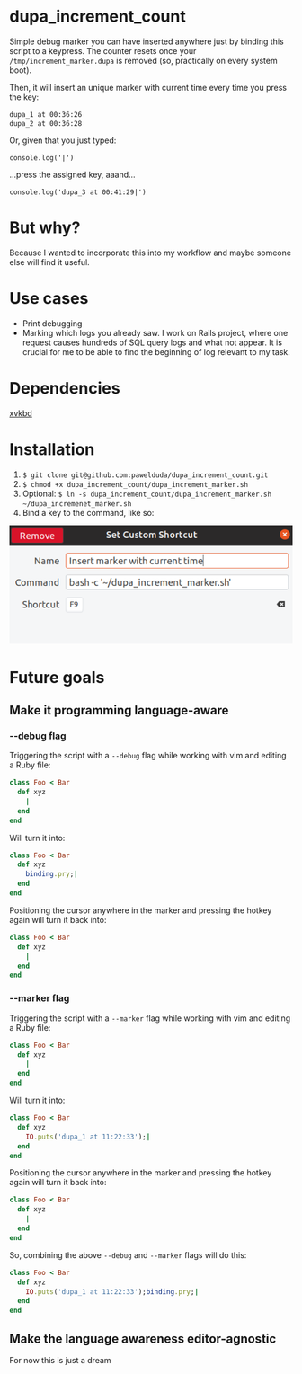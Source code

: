 # dupa_increment_count
Simple debug marker you can have inserted anywhere just by binding this script to a keypress. The counter resets once your `/tmp/increment_marker.dupa` is removed (so, practically on every system boot).

Then, it will insert an unique marker with current time every time you press the key:
```
dupa_1 at 00:36:26
dupa_2 at 00:36:28
```

Or, given that you just typed:
```
console.log('|')
```
...press the assigned key, aaand...
```
console.log('dupa_3 at 00:41:29|')
```

# But why?
Because I wanted to incorporate this into my workflow and maybe someone else will find it useful.

# Use cases
- Print debugging
- Marking which logs you already saw. I work on Rails project, where one request causes hundreds of SQL query logs
    and what not appear. It is crucial for me to be able to find the beginning of log relevant to my task.

# Dependencies
[xvkbd](http://t-sato.in.coocan.jp/xvkbd/)

# Installation
1. `$ git clone git@github.com:pawelduda/dupa_increment_count.git`
2. `$ chmod +x dupa_increment_count/dupa_increment_marker.sh`
3. Optional: `$ ln -s dupa_increment_count/dupa_increment_marker.sh ~/dupa_incremenet_marker.sh`
4. Bind a key to the command, like so:

![Bind a key to the command, like so](set_custom_shortcut.png)

# Future goals
## Make it programming language-aware

### --debug flag
Triggering the script with a `--debug` flag while working with vim and editing a Ruby file:
```ruby
class Foo < Bar
  def xyz
    |
  end
end
```
Will turn it into:
```ruby
class Foo < Bar
  def xyz
    binding.pry;|
  end
end
```
Positioning the cursor anywhere in the marker and pressing the hotkey again will turn it back into:
```ruby
class Foo < Bar
  def xyz
    |
  end
end
```

### --marker flag
Triggering the script with a `--marker` flag while working with vim and editing a Ruby file:
```ruby
class Foo < Bar
  def xyz
    |
  end
end
```
Will turn it into:
```ruby
class Foo < Bar
  def xyz
    IO.puts('dupa_1 at 11:22:33');|
  end
end
```
Positioning the cursor anywhere in the marker and pressing the hotkey again will turn it back into:
```ruby
class Foo < Bar
  def xyz
    |
  end
end
```

So, combining the above `--debug` and `--marker` flags will do this:
```ruby
class Foo < Bar
  def xyz
    IO.puts('dupa_1 at 11:22:33');binding.pry;|
  end
end
```

## Make the language awareness editor-agnostic
For now this is just a dream
